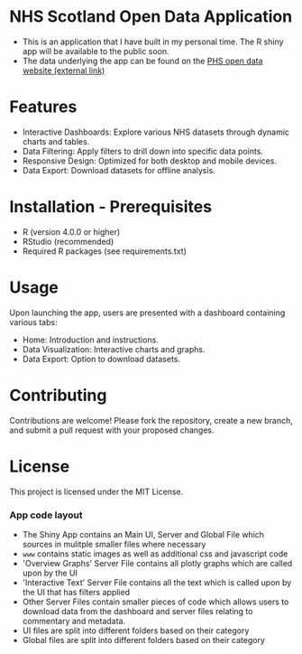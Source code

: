 # NHS Scotland Open Data Application

* This is an application that I have built in my personal time. The R shiny app will be available to the public soon.
* The data underlying the app can be found on the [PHS open data website (external link)](https://www.opendata.nhs.scot/)

# Features

* Interactive Dashboards: Explore various NHS datasets through dynamic charts and tables.
* Data Filtering: Apply filters to drill down into specific data points.
* Responsive Design: Optimized for both desktop and mobile devices.
* Data Export: Download datasets for offline analysis.

# Installation - Prerequisites

* R (version 4.0.0 or higher)
* RStudio (recommended)
* Required R packages (see requirements.txt)

# Usage

Upon launching the app, users are presented with a dashboard containing various tabs:
* Home: Introduction and instructions.
* Data Visualization: Interactive charts and graphs.
* Data Export: Option to download datasets.

# Contributing

Contributions are welcome! Please fork the repository, create a new branch, and submit a pull request with your proposed changes.

# License

This project is licensed under the MIT License.

### App code layout

* The Shiny App contains an Main UI, Server and Global File which sources in mulitple smaller files where necessary
* `www` contains static images as well as additional css and javascript code
* 'Overview Graphs' Server File contains all plotly graphs which are called upon by the UI
* 'Interactive Text' Server File contains all the text which is called upon by the UI that has filters applied
*  Other Server Files contain smaller pieces of code which allows users to download data from the dashboard and server files relating to commentary and metadata.
*  UI files are split into different folders based on their category
*  Global files are split into different folders based on their category


